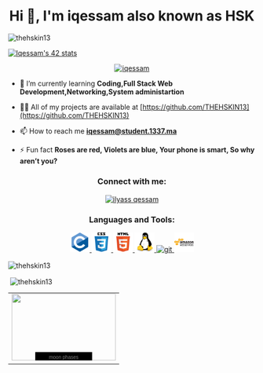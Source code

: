 

<!---
iqessam/iqessam is a ✨ special ✨ repository because its `README.md` (this file) appears on your GitHub profile.
You can click the Preview link to take a look at your changes.
--->
<h1 align="center">Hi 👋, I'm iqessam also known as HSK</h1>
<p align="left"> <img src="https://komarev.com/ghpvc/?username=thehskin13&label=Profile%20views&color=0e75b6&style=flat" alt="thehskin13" /> </p><a href="https://github.com/oakoudad/badge42"><img src="https://badge.mediaplus.ma/greenbinary/Iqessam" alt="Iqessam's 42 stats" /></a>

<p align="center"> <a href="https://github.com/ryo-ma/github-profile-trophy"><img src="https://github-profile-trophy.vercel.app/?username=iqessam" alt="iqessam" /></a> </p>

- 🌱 I’m currently learning **Coding,Full Stack Web Development,Networking,System administartion**

- 👨‍💻 All of my projects are available at [https://github.com/THEHSKIN13](https://github.com/THEHSKIN13)

- 📫 How to reach me **iqessam@student.1337.ma**

- ⚡ Fun fact **Roses are red, Violets are blue, Your phone is smart, So why aren’t you?**

<h3 align="center">Connect with me:</h3>
<p align="center">
<a href="https://fb.com/THEHSK" target="blank"><img align="center" src="https://raw.githubusercontent.com/rahuldkjain/github-profile-readme-generator/master/src/images/icons/Social/facebook.svg" alt="ilyass qessam" height="30" width="40" /></a>
</p>

<h3 align="center">Languages and Tools:</h3>
<p align="center"> <a href="https://www.cprogramming.com/" target="_blank" rel="noreferrer"> <img src="https://raw.githubusercontent.com/devicons/devicon/master/icons/c/c-original.svg" alt="c" width="40" height="40"/> </a> <a href="https://www.w3schools.com/css/" target="_blank" rel="noreferrer"> <img src="https://raw.githubusercontent.com/devicons/devicon/master/icons/css3/css3-original-wordmark.svg" alt="css3" width="40" height="40"/> </a> <a href="https://www.w3.org/html/" target="_blank" rel="noreferrer"> <img src="https://raw.githubusercontent.com/devicons/devicon/master/icons/html5/html5-original-wordmark.svg" alt="html5" width="40" height="40"/> </a> <a href="https://www.linux.org/" target="_blank" rel="noreferrer"> <img src="https://raw.githubusercontent.com/devicons/devicon/master/icons/linux/linux-original.svg" alt="linux" width="40" height="40"/> </a>  <a href="https://git-scm.com/" target="_blank" rel="noreferrer"> <img src="https://www.vectorlogo.zone/logos/git-scm/git-scm-icon.svg" alt="git" width="40" height="40"/> </a> <a href="https://aws.amazon.com" target="_blank" rel="noreferrer"> <img src="https://raw.githubusercontent.com/devicons/devicon/master/icons/amazonwebservices/amazonwebservices-original-wordmark.svg" alt="aws" width="40" height="40"/> </a> </p>

<p><img align="center" src="https://github-readme-stats.vercel.app/api/top-langs?username=thehskin13&show_icons=true&theme=dark&locale=en&layout=compact" alt="thehskin13" /></p>

<p>&nbsp;<img align="center" src="https://github-readme-stats.vercel.app/api?username=thehskin13&show_icons=true&theme=dark&hide_border=true&locale=en" alt="thehskin13" /></p>
 
<!-- // Begin Current Moon Phase HTML (c) MoonConnection.com // --><table cellpadding="0" cellspacing="0" border="0" width="212"><tr><td align="center"><a href="https://www.moonconnection.com" target="mc_moon_ph"><img src="https://www.moonmodule.com/cs/dm/hn.gif" width="212" height="136" border="0" alt="" /></a><div style="position:relative;width:128px;"><div style="position:absolute;top:-20px;left:6px;background:#000000;width:116px;text-align:center;"><a href="https://www.moonconnection.com/moon_phases.phtml" target="mc_moon_ph"><font color="#7F7F7F" size="1" face="arial,helvetica,sans-serif"><span style="color:#7F7F7F;font-family:arial,helvetica,sans-serif;font-size:10px;">moon phases</span></a></font></div></div></td></tr></table><!-- // end moon phase HTML // -->
